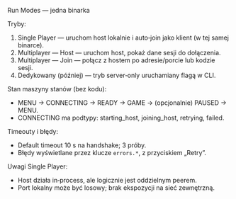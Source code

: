 Run Modes — jedna binarka

Tryby:
1) Single Player — uruchom host lokalnie i auto‑join jako klient (w tej samej binarce).  
2) Multiplayer — Host — uruchom host, pokaż dane sesji do dołączenia.  
3) Multiplayer — Join — połącz z hostem po adresie/porcie lub kodzie sesji.  
4) Dedykowany (później) — tryb server‑only uruchamiany flagą w CLI.

Stan maszyny stanów (bez kodu):
- MENU → CONNECTING → READY → GAME → (opcjonalnie) PAUSED → MENU.  
- CONNECTING ma podtypy: starting_host, joining_host, retrying, failed.

Timeouty i błędy:
- Default timeout 10 s na handshake; 3 próby.  
- Błędy wyświetlane przez klucze `errors.*`, z przyciskiem „Retry”.

Uwagi Single Player:
- Host działa in‑process, ale logicznie jest oddzielnym peerem.  
- Port lokalny może być losowy; brak ekspozycji na sieć zewnętrzną.
